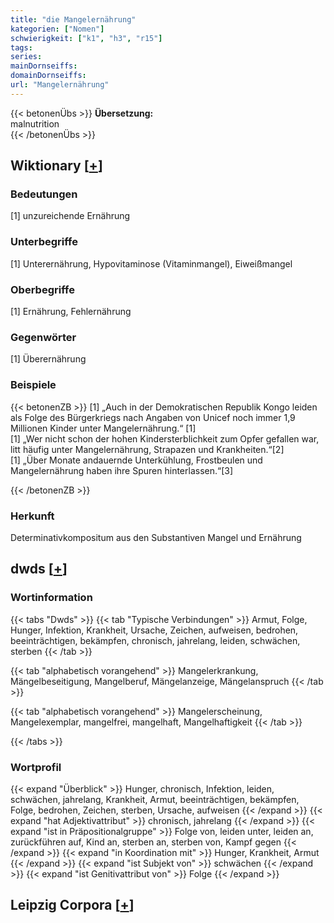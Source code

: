```yaml
---
title: "die Mangelernährung"
kategorien: ["Nomen"]
schwierigkeit: ["k1", "h3", "r15"]
tags:
series:
mainDornseiffs:
domainDornseiffs:
url: "Mangelernährung"
---
```


{{< betonenÜbs >}}
**Übersetzung:**  
malnutrition  
{{< /betonenÜbs >}}

## Wiktionary [[+](https://de.wiktionary.org/wiki/Mangelernährung)]

### Bedeutungen
[1] unzureichende Ernährung  

### Unterbegriffe
[1] Unterernährung, Hypovitaminose (Vitaminmangel), Eiweißmangel  

### Oberbegriffe
[1] Ernährung, Fehlernährung  

### Gegenwörter
[1] Überernährung  

### Beispiele
{{< betonenZB >}}
[1] „Auch in der Demokratischen Republik Kongo leiden als Folge des Bürgerkriegs nach Angaben von Unicef noch immer 1,9 Millionen Kinder unter Mangelernährung.“ [1]  
[1] „Wer nicht schon der hohen Kindersterblichkeit zum Opfer gefallen war, litt häufig unter Mangelernährung, Strapazen und Krankheiten.“[2]  
[1] „Über Monate andauernde Unterkühlung, Frostbeulen und Mangelernährung haben ihre Spuren hinterlassen.“[3]  

{{< /betonenZB >}}
### Herkunft
Determinativkompositum aus den Substantiven Mangel und Ernährung  



## dwds [[+](https://www.dwds.de/wb/Mangelernährung)]

### Wortinformation
{{< tabs "Dwds" >}}
{{< tab "Typische Verbindungen" >}}
Armut, Folge, Hunger, Infektion, Krankheit, Ursache, Zeichen, aufweisen, bedrohen, beeinträchtigen, bekämpfen, chronisch, jahrelang, leiden, schwächen, sterben
{{< /tab >}}

{{< tab "alphabetisch vorangehend" >}}
Mangelerkrankung, Mängelbeseitigung, Mangelberuf, Mängelanzeige, Mängelanspruch
{{< /tab >}}

{{< tab "alphabetisch vorangehend" >}}
Mangelerscheinung, Mangelexemplar, mangelfrei, mangelhaft, Mangelhaftigkeit
{{< /tab >}}

{{< /tabs >}}

### Wortprofil
{{< expand "Überblick" >}} Hunger, chronisch, Infektion, leiden, schwächen, jahrelang, Krankheit, Armut, beeinträchtigen, bekämpfen, Folge, bedrohen, Zeichen, sterben, Ursache, aufweisen {{< /expand >}}
{{< expand "hat Adjektivattribut" >}} chronisch, jahrelang {{< /expand >}}
{{< expand "ist in Präpositionalgruppe" >}} Folge von, leiden unter, leiden an, zurückführen auf, Kind an, sterben an, sterben von, Kampf gegen {{< /expand >}}
{{< expand "in Koordination mit" >}} Hunger, Krankheit, Armut {{< /expand >}}
{{< expand "ist Subjekt von" >}} schwächen {{< /expand >}}
{{< expand "ist Genitivattribut von" >}} Folge {{< /expand >}}

## Leipzig Corpora [[+](https://corpora.uni-leipzig.de/en/res?word=Mangelernährung&corpusId=deu_newscrawl-public_2018)]

